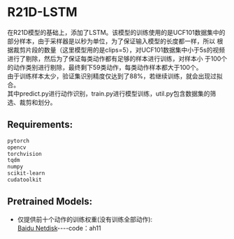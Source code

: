# R21D-LSTM  
在R21D模型的基础上，添加了LSTM。该模型的训练使用的是UCF101数据集中的部分样本，由于采样器是以秒为单位，为了保证输入模型的长度都一样，所以
根据裁剪片段的数量（这里模型用的是clips=5），对UCF101数据集中小于5s的视频进行了剔除，然后为了保证每类动作都有足够的样本进行训练，对样本小
于100个的动作类别进行剔除，最终剩下59类动作，每类动作样本都大于100个。  
由于训练样本太少，验证集识别精度仅达到了88%，若继续训练，就会出现过拟合。  
其中predict.py进行动作识别，train.py进行模型训练，util.py包含数据集的筛选、裁剪和划分。

## Requirements:  
```bash
pytorch  
opencv  
torchvision  
tqdm  
numpy  
scikit-learn  
cudatoolkit  
```

## Pretrained Models:
* 仅提供前十个动作的训练权重(没有训练全部动作):  
[Baidu Netdisk](https://pan.baidu.com/s/1mf82d9keXXX4Zboq9VxjmA)----code：ah11  
